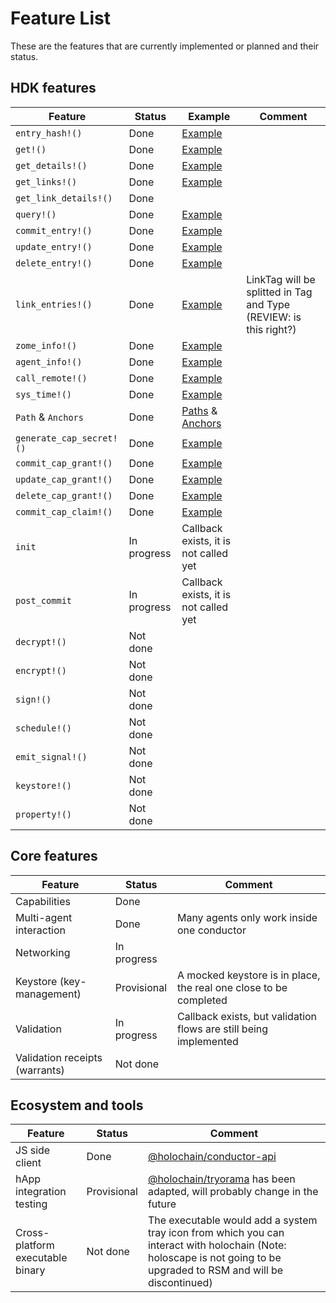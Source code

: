 # Feature List

These are the features that are currently implemented or planned and their status.

## HDK features
| Feature                  | Status      | Example     | Comment |
|--------------------------|-------------|-------------|---------|
| `entry_hash!()`          | Done        | [Example](https://github.com/Holo-Host/holochain/blob/develop/crates/test_utils/wasm/wasm_workspace/entry_hash/src/lib.rs) |         |
| `get!()`                 | Done        | [Example](https://github.com/Holo-Host/holochain/blob/develop/crates/test_utils/wasm/wasm_workspace/anchor/src/lib.rs) |         |
| `get_details!()`         | Done        | [Example](https://github.com/Holo-Host/holochain/blob/develop/crates/test_utils/wasm/wasm_workspace/crud/src/countree.rs) |         |
| `get_links!()`           | Done        | [Example](https://github.com/Holo-Host/holochain/blob/develop/crates/test_utils/wasm/wasm_workspace/link/src/lib.rs) |         |
| `get_link_details!()`    | Done        |  |         |
| `query!()`               | Done        | [Example](https://github.com/Holo-Host/holochain/blob/develop/crates/test_utils/wasm/wasm_workspace/query/src/lib.rs) |         |
| `commit_entry!()`        | Done        | [Example](https://github.com/Holo-Host/holochain/blob/develop/crates/test_utils/wasm/wasm_workspace/commit_entry/src/lib.rs) |         |
| `update_entry!()`        | Done        | [Example](https://github.com/Holo-Host/holochain/blob/develop/crates/test_utils/wasm/wasm_workspace/crud/src/countree.rs) |         |
| `delete_entry!()`        | Done        | [Example](https://github.com/Holo-Host/holochain/blob/develop/crates/test_utils/wasm/wasm_workspace/crud/src/countree.rs) |         |
| `link_entries!()`        | Done        | [Example](https://github.com/Holo-Host/holochain/blob/develop/crates/test_utils/wasm/wasm_workspace/link/src/lib.rs) | LinkTag will be splitted in Tag and Type (REVIEW: is this right?) |
| `zome_info!()`           | Done        | [Example](https://github.com/Holo-Host/holochain/blob/develop/crates/test_utils/wasm/wasm_workspace/zome_info/src/lib.rs) |         |
| `agent_info!()`          | Done        | [Example](https://github.com/Holo-Host/holochain/blob/develop/crates/test_utils/wasm/wasm_workspace/agent_info/src/lib.rs) |         |
| `call_remote!()`         | Done        | [Example](https://github.com/Holo-Host/holochain/blob/develop/crates/test_utils/wasm/wasm_workspace/capability/src/lib.rs) |         |
| `sys_time!()`            | Done        | [Example](https://github.com/Holo-Host/holochain/blob/develop/crates/test_utils/wasm/wasm_workspace/sys_time/src/lib.rs) |         |
| `Path` & `Anchors`       | Done        | [Paths](https://github.com/Holo-Host/holochain/blob/develop/crates/test_utils/wasm/wasm_workspace/hash_path/src/lib.rs) & [Anchors](https://github.com/Holo-Host/holochain/blob/develop/crates/test_utils/wasm/wasm_workspace/anchor/src/lib.rs) |         |
| `generate_cap_secret!()` | Done        | [Example](https://github.com/Holo-Host/holochain/blob/develop/crates/test_utils/wasm/wasm_workspace/capability/src/lib.rs) |         |
| `commit_cap_grant!()`    | Done        | [Example](https://github.com/Holo-Host/holochain/blob/develop/crates/test_utils/wasm/wasm_workspace/capability/src/lib.rs) |         |
| `update_cap_grant!()`    | Done        | [Example](https://github.com/Holo-Host/holochain/blob/develop/crates/test_utils/wasm/wasm_workspace/capability/src/lib.rs) |         |
| `delete_cap_grant!()`    | Done        | [Example](https://github.com/Holo-Host/holochain/blob/develop/crates/test_utils/wasm/wasm_workspace/capability/src/lib.rs) |         |
| `commit_cap_claim!()`    | Done        | [Example](https://github.com/Holo-Host/holochain/blob/develop/crates/test_utils/wasm/wasm_workspace/capability/src/lib.rs) |         |
| `init`                   | In progress | Callback exists, it is not called yet |
| `post_commit`            | In progress | Callback exists, it is not called yet |
| `decrypt!() `            | Not done    |         |         |
| `encrypt!() `            | Not done    |         |         |
| `sign!() `               | Not done    |         |         |
| `schedule!() `           | Not done    |         |         |
| `emit_signal!()`         | Not done    |         |         |
| `keystore!() `           | Not done    |         |         |
| `property!() `           | Not done    |         |         |

## Core features

| Feature                        | Status      | Comment |
|--------------------------------|-------------|---------|
| Capabilities                   | Done        |         |
| Multi-agent interaction        | Done        | Many agents only work inside one conductor |
| Networking                     | In progress |         |
| Keystore (key-management)      | Provisional | A mocked keystore is in place, the real one close to be completed |
| Validation                     | In progress | Callback exists, but validation flows are still being implemented |
| Validation receipts (warrants) | Not done    |         |

## Ecosystem and tools

| Feature                             | Status      | Comment |
|-------------------------------------|-------------|---------|
| JS side client                      | Done        | [@holochain/conductor-api](https://github.com/Holo-Host/holochain-conductor-api) |
| hApp integration testing            | Provisional | [@holochain/tryorama](https://github.com/Holo-Host/tryorama-rsm) has been adapted, will probably change in the future |
| Cross-platform executable binary    | Not done    | The executable would add a system tray icon from which you can interact with holochain (Note: holoscape is not going to be upgraded to RSM and will be discontinued) |